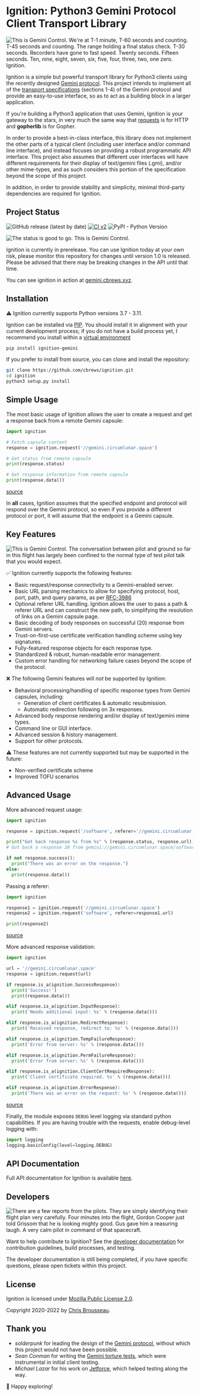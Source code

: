 # Ignition: Python3 Gemini Protocol Client Transport Library

![This is Gemini Control.  We're at T-1 minute, T-60 seconds and counting.  T-45 seconds and counting.  The range holding a final status check.  T-30 seconds.  Recorders have gone to fast speed.  Twenty seconds.  Fifteen seconds.  Ten, nine, eight, seven, six, five, four, three, two, one zero.  Ignition.](docs/img/transcript-1.png)

Ignition is a simple but powerful transport library for Python3 clients using the recently designed [Gemini protocol](https://gemini.circumlunar.space/). This project intends to implement all of the [transport specifications](https://gemini.circumlunar.space/docs/specification.html) (sections 1-4) of the Gemini protocol and provide an easy-to-use interface, so as to act as a building block in a larger application.

If you're building a Python3 application that uses Gemini, Ignition is your gateway to the stars, in very much the same way that [requests](https://requests.readthedocs.io/en/master/) is for HTTP and **gopherlib** is for Gopher.

In order to provide a best-in-class interface, this library does not implement the other parts of a typical client (including user interface and/or command line interface), and instead focuses on providing a robust programmatic API interface.  This project also assumes that different user interfaces will have different requirements for their display of text/gemini files (.gmi), and/or other mime-types, and as such considers this portion of the specification beyond the scope of this project.

In addition, in order to provide stability and simplicity, minimal third-party dependencies are required for Ignition.

## Project Status
![GitHub release (latest by date)](https://img.shields.io/github/v/release/cbrews/ignition?label=ignition)
[![CI v2](https://github.com/cbrews/ignition/actions/workflows/ci-v2.yml/badge.svg)](https://github.com/cbrews/ignition/actions/workflows/ci-v2.yml)
![PyPI - Python Version](https://img.shields.io/pypi/pyversions/ignition-gemini)

![The status is good to go.  This is Gemini Control.](docs/img/transcript-2.png)

Ignition is currently in prerelease.  You can use Ignition today at your own risk, please monitor this repository for changes until version 1.0 is released.  Please be advised that there may be breaking changes in the API until that time.

You can see ignition in action at [gemini.cbrews.xyz](https://gemini.cbrews.xyz).

## Installation
⚠ Ignition currently supports Python versions 3.7 - 3.11.

Ignition can be installed via [PIP](https://pypi.org/project/ignition-gemini/).  You should install it in alignment with your current development process; if you do not have a build process yet, I recommend you install within a [virtual environment](https://packaging.python.org/guides/installing-using-pip-and-virtual-environments/)

```bash
pip install ignition-gemini
```

If you prefer to install from source, you can clone and install the repository:

```bash
git clone https://github.com/cbrews/ignition.git
cd ignition
python3 setup.py install
```

## Simple Usage
The most basic usage of Ignition allows the user to create a request and get a response back from a remote Gemini capsule:
```python
import ignition

# Fetch capsule content
response = ignition.request('//gemini.circumlunar.space')

# Get status from remote capsule
print(response.status)

# Get response information from remote capsule
print(response.data())
```
[source](examples/simple_usage.py)

In **all** cases, Ignition assumes that the specified endpoint and protocol will respond over the Gemini protocol, so even if you provide a different protocol or port, it will assume that the endpoint is a Gemini capsule.

## Key Features

![This is Gemini Control.  The conversation between pilot and ground so far in this filght has largely been confined to the normal type of test pilot talk that you would expect.](docs/img/transcript-3.png)

✅ Ignition currently supports the following features:
* Basic request/response connectivity to a Gemini-enabled server.
* Basic URL parsing mechanics to allow for specifying protocol, host, port, path, and query params, as per [RFC-3986](https://tools.ietf.org/html/rfc3986)
* Optional referer URL handling.  Ignition allows the user to pass a path & referer URL and can construct the new path, to simplifying the resolution of links on a Gemini capsule page.
* Basic decoding of body responses on successful (20) response from Gemini servers.
* Trust-on-first-use certificate verification handling scheme using key signatures.
* Fully-featured response objects for each response type.
* Standardized & robust, human-readable error management.
* Custom error handling for networking failure cases beyond the scope of the protocol.

❌ The following Gemini features will *not* be supported by Ignition:
* Behavioral processing/handling of specific response types from Gemini capsules, including:
  * Generation of client certificates & automatic resubmission.
  * Automatic redirection following on 3x responses.
* Advanced body response rendering and/or display of text/gemini mime types.
* Command line or GUI interface.
* Advanced session & history management.
* Support for other protocols.

⚠ These features are not currently supported but may be supported in the future:
* Non-verified certificate scheme
* Improved TOFU scenarios

## Advanced Usage
More advanced request usage:

```python
import ignition

response = ignition.request('/software', referer='//gemini.circumlunar.space:1965')

print("Got back response %s from %s" % (response.status, response.url))
# Got back a response 20 from gemini://gemini.circumlunar.space/software

if not response.success():
  print("There was an error on the response.")
else:
  print(response.data())
```

Passing a referer:
```python
import ignition

response1 = ignition.request('//gemini.circumlunar.space')
response2 = ignition.request('software', referer=response1.url)

print(response2)
```
[source](examples/using_referer.py)

More advanced response validation:
```python
import ignition

url = '//gemini.circumlunar.space'
response = ignition.request(url)

if response.is_a(ignition.SuccessResponse):
  print('Success!')
  print(response.data())

elif response.is_a(ignition.InputResponse):
  print('Needs additional input: %s' % (response.data()))

elif response.is_a(ignition.RedirectResponse):
  print('Received response, redirect to: %s' % (response.data()))

elif response.is_a(ignition.TempFailureResponse):
  print('Error from server: %s' % (response.data()))

elif response.is_a(ignition.PermFailureResponse):
  print('Error from server: %s' % (response.data()))

elif response.is_a(ignition.ClientCertRequiredResponse):
  print('Client certificate required. %s' % (response.data()))

elif response.is_a(ignition.ErrorResponse):
  print('There was an error on the request: %s' % (response.data()))
```
[source](examples/advanced_usage.py)

Finally, the module exposes `DEBUG` level logging via standard python capabilities.  If you are having trouble with the requests, enable debug-level logging with:

```python
import logging
logging.basicConfig(level=logging.DEBUG)
```

## API Documentation
Full API documentation for Ignition is available [here](./docs/api.md).

## Developers

![There are a few reports from the pilots.  They are simply identifying their flight plan very carefully.  Four minutes into the flight, Gordon Cooper just told Grissom that he is looking mighty good.  Gus gave him a reasuring laugh.  A very calm pilot in command of that spacecraft.](docs/img/transcript-4.png)

Want to help contribute to Ignition?  See the [developer documentation](./docs/developer.md) for contribution guidelines, build processes, and testing.

The developer documentation is still being completed, if you have specific questions, please open tickets within this project.

## License
Ignition is licensed under [Mozilla Public License 2.0](https://www.mozilla.org/en-US/MPL/).

Copyright 2020-2022 by [Chris Brousseau](https://github.com/cbrews).

## Thank you
* *solderpunk* for leading the design of the [Gemini protocol](https://gemini.circumlunar.space/docs/specification.html), without which this project would not have been possible.
* *Sean Conman* for writing the [Gemini torture tests](gemini://gemini.conman.org/test/torture), which were instrumental in initial client testing.
* *Michael Lazar* for his work on [Jetforce](https://github.com/michael-lazar/jetforce), which helped testing along the way.

🔭 Happy exploring!
